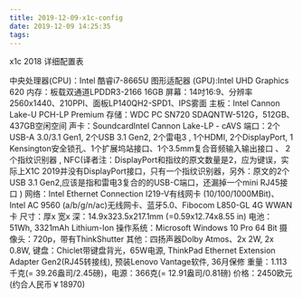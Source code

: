 ```yaml
---
title: 2019-12-09-x1c-config
date: 2019-12-09 14:25:35
tags:
---
```


x1c 2018 详细配置表

<!-- more -->

中央处理器(CPU)：Intel 酷睿i7-8665U
图形适配器 (GPU):Intel UHD Graphics 620
内存：板载双通道LPDDR3-2166 16GB
屏幕：14吋16:9、分辨率2560x1440、210PPI、面板LP140QH2-SPD1、IPS雾面
主板：Intel Cannon Lake-U PCH-LP Premium
存储：WDC PC SN720 SDAQNTW-512G，512GB、437GB空闲空间
声卡：SoundcardIntel Cannon Lake-LP - cAVS
端口：2个USB-A 3.0/3.1 Gen1, 2个USB 3.1 Gen2, 2个雷电3 , 1个HDMI, 2个DisplayPort, 1 Kensington安全锁孔、1个扩展坞站接口、1个3.5mm复合音频输入输出接口 、 2个指纹识别器 , NFC(译者注：DisplayPort和指纹的原文数量是2，应为键误，实际上X1C 2019并没有DisplayPort接口，只有一个指纹识别器，另外：原文的2个USB 3.1 Gen2,应该是指和雷电3复合的的USB-C端口，还漏掉一个mini RJ45接口 )
网络：Intel Ethernet Connection I219-V有线网卡 (10/100/1000MBit)、Intel AC 9560 (a/b/g/n/ac)无线网卡、蓝牙5.0、Fibocom L850-GL 4G WWAN卡
尺寸：厚x 宽x 深：14.9x323.5x217.1mm (=0.59x12.74x8.55 in)
电池：51Wh, 3321mAh Lithium-Ion
操作系统：Microsoft Windows 10 Pro 64 Bit
摄像头：720p，带有ThinkShutter
其他：四扬声器Dolby Atmos、2x 2W, 2x 0.8W, 键盘：Chiclet带键盘背光，65W电源, ThinkPad Ethernet Extension Adapter Gen2(RJ45转接线), 预装Lenovo Vantage软件, 36月保修
重量：1.113千克(= 39.26盎司/2.45磅)，电源：366克(= 12.91盎司/0.81磅)
价格：2450欧元(约合人民币￥18970)